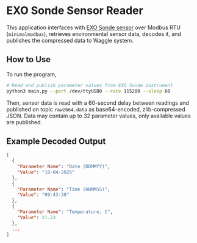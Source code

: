 # EXO Sonde Sensor Reader

This application interfaces with [EXO Sonde sensor](https://www.xylem.com/siteassets/brand/ysi/resources/manual/exo-user-manual-web.pdf) over Modbus RTU (`minimalmodbus`), 
retrieves environmental sensor data, decodes it, and publishes the compressed data to Waggle system.


## How to Use
To run the program,

```bash
# Read and publish parameter values from EXO Sonde instrument
python3 main.py --port /dev/ttyUSB0 --rate 115200 --sleep 60
```

Then, sensor data is read with a 60-second delay between readings and published on topic `rawzb64.data` as base64-encoded, zlib-compressed JSON. Data may contain up to 32 parameter values, only available values are published.


## Example Decoded Output

```json
[
  {
    "Parameter Name": "Date (DDMMYY)",
    "Value": "18-04-2025"
  },
  {
    "Parameter Name": "Time (HHMMSS)",
    "Value": "09:43:38"
  },
  {
    "Parameter Name": "Temperature, C",
    "Value": 21.23
  },
  ...
]
```




